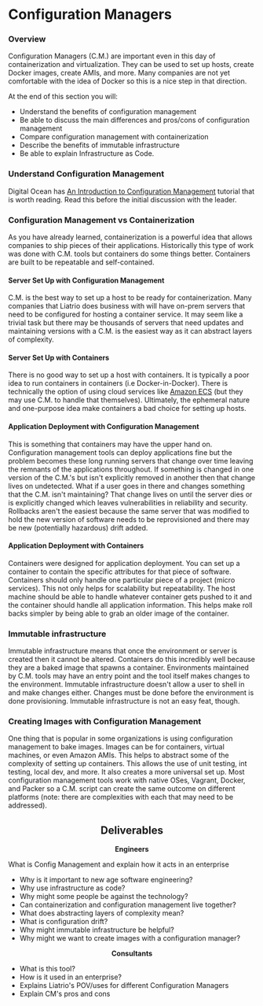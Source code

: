 # Configuration Managers

### Overview

Configuration Managers (C.M.) are important even in this day of containerization and virtualization. They can be used to set up hosts, create Docker images, create AMIs, and more. Many companies are not yet comfortable with the idea of Docker so this is a nice step in that direction. 

At the end of this section you will: 

- Understand the benefits of configuration management
- Be able to discuss the main differences and pros/cons of configuration management
- Compare configuration management with containerization
- Describe the benefits of immutable infrastructure
- Be able to explain Infrastructure as Code. 

### Understand Configuration Management

Digital Ocean has [An Introduction to Configuration Management](https://www.digitalocean.com/community/tutorials/an-introduction-to-configuration-management) tutorial that is worth reading. Read this before the initial discussion with the leader. 

### Configuration Management vs Containerization

As you have already learned, containerization is a powerful idea that allows companies to ship pieces of their applications. Historically this type of work was done with C.M. tools but containers do some things better. Containers are built to be repeatable and self-contained.

#### Server Set Up with Configuration Management

C.M. is the best way to set up a host to be ready for containerization. Many companies that Liatrio does business with will have on-prem servers that need to be configured for hosting a container service. It may seem like a trivial task but there may be thousands of servers that need updates and maintaining versions with a C.M. is the easiest way as it can abstract layers of complexity. 

#### Server Set Up with Containers

There is no good way to set up a host with containers. It is typically a poor idea to run containers in containers (i.e Docker-in-Docker). There is technically the option of using cloud services like [Amazon ECS](https://aws.amazon.com/ecs/) (but they may use C.M. to handle that themselves). Ultimately, the ephemeral nature and one-purpose idea make containers a bad choice for setting up hosts. 

#### Application Deployment with Configuration Management

This is something that containers may have the upper hand on. Configuration management tools can deploy applications fine but the problem becomes these long running servers that change over time leaving the remnants of the applications throughout. If something is changed in one version of the C.M.'s but isn't explicitly removed in another then that change lives on undetected. What if a user goes in there and changes something that the C.M. isn't maintaining? That change lives on until the server dies or is explicitly changed which leaves vulnerabilities in reliability and security. Rollbacks aren't the easiest because the same server that was modified to hold the new version of software needs to be reprovisioned and there may be new (potentially hazardous) drift added.

#### Application Deployment with Containers

Containers were designed for application deployment. You can set up a container to contain the specific attributes for that piece of software. Containers should only handle one particular piece of a project (micro services). This not only helps for scalability but repeatability. The host machine should be able to handle whatever container gets pushed to it and the container should handle all application information. This helps make roll backs simpler by being able to grab an older image of the container. 

### Immutable infrastructure

Immutable infrastructure means that once the environment or server is created then it cannot be altered. Containers do this incredibly well because they are a baked image that spawns a container. Environments maintained by C.M. tools may have an entry point and the tool itself makes changes to the environment. Immutable infrastructure doesn't allow a user to shell in and make changes either. Changes must be done before the environment is done provisioning. Immutable infrastructure is not an easy feat, though. 

### Creating Images with Configuration Management

One thing that is popular in some organizations is using configuration management to bake images. Images can be for containers, virtual machines, or even Amazon AMIs. This helps to abstract some of the complexity of setting up containers. This allows the use of unit testing, int testing, local dev, and more. It also creates a more universal set up. Most configuration management tools work with native OSes, Vagrant, Docker, and Packer so a C.M. script can create the same outcome on different platforms (note: there are complexities with each that may need to be addressed).  

<center>

## Deliverables

</center>

<div class="grid2"><div class="col">
<center>

**Engineers**

</center>

What is Config Management and explain how it acts in an enterprise
- Why is it important to new age software engineering?
- Why use infrastructure as code?
- Why might some people be against the technology?
- Can containerization and configuration management live together?
- What does abstracting layers of complexity mean?
- What is configuration drift?
- Why might immutable infrastructure be helpful?
- Why might we want to create images with a configuration manager?

</div><div class="col">
<center>

**Consultants**

</center>

- What is this tool?
- How is it used in an enterprise?
- Explains Liatrio's POV/uses for different Configuration Managers
- Explain CM's pros and cons

</div></div>


 
